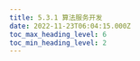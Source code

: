 ```yaml
---
title: 5.3.1 算法服务开发
date: 2022-11-23T06:04:15.000Z
toc_max_heading_level: 6
toc_min_heading_level: 2
---
```




